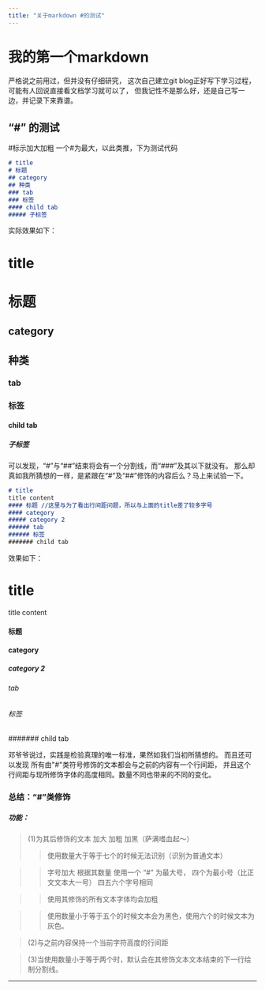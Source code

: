 ```yaml
---
title: "关于markdown #的测试"
---
```



# 我的第一个markdown
严格说之前用过，但并没有仔细研究，
这次自己建立git blog正好写下学习过程，
可能有人回说直接看文档学习就可以了，
但我记性不是那么好，还是自己写一边，并记录下来靠谱。
## “#” 的测试

<p>
#标示加大加粗 一个#为最大，以此类推，下为测试代码
</p>

```markdown
# title
# 标题
## category
## 种类
### tab
### 标签
#### child tab
##### 子标签
```

实际效果如下：

# title
# 标题
## category
## 种类
### tab
### 标签
#### child tab
##### 子标签

<p>
可以发现，“#”与“##”结束将会有一个分割线，而“###”及其以下就没有。
那么却真如我所猜想的一样，是紧跟在“#”及“##”修饰的内容后么？马上来试验一下。
</p>

```markdown
# title
title content
#### 标题 //这里与为了看出行间距问题，所以与上面的title差了较多字号
#### category
##### category 2
###### tab
###### 标签
####### child tab
```
效果如下：
# title
title content
#### 标题
#### category
##### category 2
###### tab
###### 标签
####### child tab
<p>
邓爷爷说过，实践是检验真理的唯一标准，果然如我们当初所猜想的。
而且还可以发现 所有由"#"类符号修饰的文本都会与之前的内容有一个行间距，
并且这个行间距与现所修饰字体的高度相同。数量不同也带来的不同的变化。
</p>

### 总结：“#”类修饰

##### 功能：
>(1)为其后修饰的文本 加大 加粗 加黑（萨满嗜血起～）
>>使用数量大于等于七个的时候无法识别（识别为普通文本）

>> 字号加大 根据其数量 使用一个 “#” 为最大号，
四个为最小号（比正文文本大一号）
四五六个字号相同

>>使用其修饰的所有文本字体均会加粗

>>使用数量小于等于五个的时候文本会为黑色，使用六个的时候文本为灰色。

>(2)与之前内容保持一个当前字符高度的行间距

>(3)当使用数量小于等于两个时，默认会在其修饰文本文本结束的下一行绘制分割线。

---